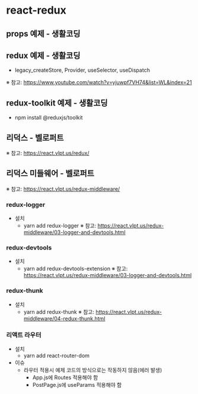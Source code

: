 # react-redux
## props 예제 - 생활코딩
## redux 예제 - 생활코딩
+ legacy_createStore, Provider, useSelector, useDispatch

※ 참고: https://www.youtube.com/watch?v=yjuwpf7VH74&list=WL&index=21

## redux-toolkit 예제 - 생활코딩
+ npm install @reduxjs/toolkit

## 리덕스 - 벨로퍼트
※ 참고: https://react.vlpt.us/redux/

## 리덕스 미들웨어 - 벨로퍼트
※ 참고: https://react.vlpt.us/redux-middleware/
### redux-logger
+ 설치
  + yarn add redux-logger
  ※ 참고: https://react.vlpt.us/redux-middleware/03-logger-and-devtools.html
### redux-devtools
+ 설치
  + yarn add redux-devtools-extension
  ※ 참고: https://react.vlpt.us/redux-middleware/03-logger-and-devtools.html
### redux-thunk
+ 설치
  + yarn add redux-thunk
  ※ 참고: https://react.vlpt.us/redux-middleware/04-redux-thunk.html
### 리액트 라우터
+ 설치
  + yarn add react-router-dom
+ 이슈
  + 라우터 적용시 예제 코드의 방식으로는 작동하지 않음(에러 발생)
    + App.js에 Routes 적용해야 함
    + PostPage.js에 useParams 적용해야 함
